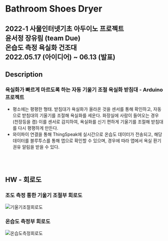 # Bathroom Shoes Dryer

2022-1 사물인터넷기초 아두이노 프로젝트<br>
윤서정 장유림 (team Due)<br>
온습도 측정 욕실화 건조대<br>
2022.05.17 (아이디어) ~ 06.13 (발표)
---

## Description
### 욕실화가 빠르게 마르도록 하는 자동 기울기 조절 욕실화 받침대 - Arduino 프로젝트
* 평소에는 평평한 형태. 받침대가 욕실화가 올라온 것을 센서를 통해 확인하고, 자동으로 받침대의 기울기를 조절해 욕실화를 세운다. 화장실에 사람이 들어오는 경우(천장등을 켬) 이를 센서로 감지하여, 욕실화를 신기 편하게 기울기를 조절해 받침대를 다시 평평하게 만든다.
* 와이파이 연결을 통해 ThingSpeak에 실시간으로 온습도 데이터가 전송되고, 해당 데이터를 블루투스를 통해 앱으로 확인할 수 있으며, 경우에 따라 앱에서 욕실 환기 권유 알림을 받을 수 있다.

<br><br>
## HW - 회로도
### 조도 측정 통한 기울기 조절부 회로도 <br>
![기울기조절회로도](https://user-images.githubusercontent.com/101785754/184522515-351d450d-a9da-4377-8a77-bab51be7b898.png)
<br>
### 온습도 측정부 회로도 <br>
![온습도측정회로도](https://user-images.githubusercontent.com/101785754/184522530-9baef3b5-36ef-4164-8d5c-5047ada6c4d1.png)
<br><br>
